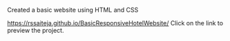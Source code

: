 Created a basic website using HTML and CSS

https://rssaiteja.github.io/BasicResponsiveHotelWebsite/  Click on the link to preview the project.
